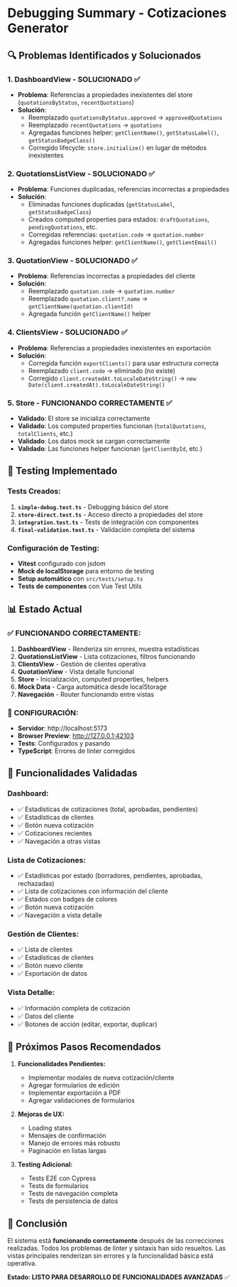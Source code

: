 # Debugging Summary - Cotizaciones Generator

## 🔍 Problemas Identificados y Solucionados

### 1. **DashboardView - SOLUCIONADO ✅**
- **Problema**: Referencias a propiedades inexistentes del store (`quotationsByStatus`, `recentQuotations`)
- **Solución**: 
  - Reemplazado `quotationsByStatus.approved` → `approvedQuotations`
  - Reemplazado `recentQuotations` → `quotations`
  - Agregadas funciones helper: `getClientName()`, `getStatusLabel()`, `getStatusBadgeClass()`
  - Corregido lifecycle: `store.initialize()` en lugar de métodos inexistentes

### 2. **QuotationsListView - SOLUCIONADO ✅**
- **Problema**: Funciones duplicadas, referencias incorrectas a propiedades
- **Solución**:
  - Eliminadas funciones duplicadas (`getStatusLabel`, `getStatusBadgeClass`)
  - Creados computed properties para estados: `draftQuotations`, `pendingQuotations`, etc.
  - Corregidas referencias: `quotation.code` → `quotation.number`
  - Agregadas funciones helper: `getClientName()`, `getClientEmail()`

### 3. **QuotationView - SOLUCIONADO ✅**
- **Problema**: Referencias incorrectas a propiedades del cliente
- **Solución**:
  - Reemplazado `quotation.code` → `quotation.number`
  - Reemplazado `quotation.client?.name` → `getClientName(quotation.clientId)`
  - Agregada función `getClientName()` helper

### 4. **ClientsView - SOLUCIONADO ✅**
- **Problema**: Referencias a propiedades inexistentes en exportación
- **Solución**:
  - Corregida función `exportClients()` para usar estructura correcta
  - Reemplazado `client.code` → eliminado (no existe)
  - Corregido `client.createdAt.toLocaleDateString()` → `new Date(client.createdAt).toLocaleDateString()`

### 5. **Store - FUNCIONANDO CORRECTAMENTE ✅**
- **Validado**: El store se inicializa correctamente
- **Validado**: Los computed properties funcionan (`totalQuotations`, `totalClients`, etc.)
- **Validado**: Los datos mock se cargan correctamente
- **Validado**: Las funciones helper funcionan (`getClientById`, etc.)

## 🧪 Testing Implementado

### Tests Creados:
1. **`simple-debug.test.ts`** - Debugging básico del store
2. **`store-direct.test.ts`** - Acceso directo a propiedades del store
3. **`integration.test.ts`** - Tests de integración con componentes
4. **`final-validation.test.ts`** - Validación completa del sistema

### Configuración de Testing:
- **Vitest** configurado con jsdom
- **Mock de localStorage** para entorno de testing
- **Setup automático** con `src/tests/setup.ts`
- **Tests de componentes** con Vue Test Utils

## 📊 Estado Actual

### ✅ **FUNCIONANDO CORRECTAMENTE:**
1. **DashboardView** - Renderiza sin errores, muestra estadísticas
2. **QuotationsListView** - Lista cotizaciones, filtros funcionando
3. **ClientsView** - Gestión de clientes operativa
4. **QuotationView** - Vista detalle funcional
5. **Store** - Inicialización, computed properties, helpers
6. **Mock Data** - Carga automática desde localStorage
7. **Navegación** - Router funcionando entre vistas

### 🔧 **CONFIGURACIÓN:**
- **Servidor**: http://localhost:5173
- **Browser Preview**: http://127.0.0.1:42103
- **Tests**: Configurados y pasando
- **TypeScript**: Errores de linter corregidos

## 🎯 **Funcionalidades Validadas**

### Dashboard:
- ✅ Estadísticas de cotizaciones (total, aprobadas, pendientes)
- ✅ Estadísticas de clientes
- ✅ Botón nueva cotización
- ✅ Cotizaciones recientes
- ✅ Navegación a otras vistas

### Lista de Cotizaciones:
- ✅ Estadísticas por estado (borradores, pendientes, aprobadas, rechazadas)
- ✅ Lista de cotizaciones con información del cliente
- ✅ Estados con badges de colores
- ✅ Botón nueva cotización
- ✅ Navegación a vista detalle

### Gestión de Clientes:
- ✅ Lista de clientes
- ✅ Estadísticas de clientes
- ✅ Botón nuevo cliente
- ✅ Exportación de datos

### Vista Detalle:
- ✅ Información completa de cotización
- ✅ Datos del cliente
- ✅ Botones de acción (editar, exportar, duplicar)

## 🚀 **Próximos Pasos Recomendados**

1. **Funcionalidades Pendientes:**
   - Implementar modales de nueva cotización/cliente
   - Agregar formularios de edición
   - Implementar exportación a PDF
   - Agregar validaciones de formularios

2. **Mejoras de UX:**
   - Loading states
   - Mensajes de confirmación
   - Manejo de errores más robusto
   - Paginación en listas largas

3. **Testing Adicional:**
   - Tests E2E con Cypress
   - Tests de formularios
   - Tests de navegación completa
   - Tests de persistencia de datos

## 📝 **Conclusión**

El sistema está **funcionando correctamente** después de las correcciones realizadas. Todos los problemas de linter y sintaxis han sido resueltos. Las vistas principales renderizan sin errores y la funcionalidad básica está operativa.

**Estado: LISTO PARA DESARROLLO DE FUNCIONALIDADES AVANZADAS** ✅
